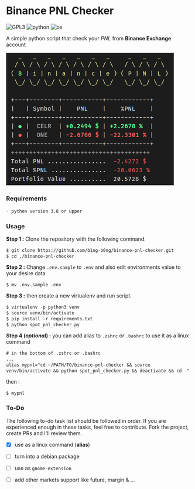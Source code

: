 # Binance PNL Checker 
![GPL3](https://img.shields.io/badge/license-GPL--3-blue?logo=gnu) 
![python](https://img.shields.io/badge/python-%3E=3.8-blue?logo=python&logoColor=white)
![os](https://img.shields.io/badge/os-linux-blue?logo=linux&logoColor=white) <br/>

A simple python script that check your _PNL_ from **Binance Exchange** account

![](screenshot/app.png)

### Requirements

```markdown
- python version 3.8 or upper
```

### Usage

**Step 1 :** Clone the repository with the following command.
```shell
$ git clone https://github.com/b1ng-b0ng/binance-pnl-checker.git
$ cd ./binance-pnl-checker
```

**Step 2 :** Change `.env.sample` to `.env` and also edit environments value to your desire data.
```shell
$ mv .env.sample .env
```

**Step 3 :** then create a new virtualenv and run script.
```shell
$ virtualenv -p python3 venv
$ source venv/bin/activate
$ pip install -r requirements.txt
$ python spot_pnl_checker.py
```

**Step 4 (_optional_) :** you can add alias to `.zshrc` or `.bashrc` to use it as a linux command
```shell
# in the bottom of .zshrc or .bashrc
...
alias mypnl="cd ~/PATH/TO/binance-pnl-checker && source venv/bin/activate && python spot_pnl_checker.py && deactivate && cd -"
```
then :
```shell
$ mypnl
```


### To-Do
The following to-do task list should be followed in order. If you are experienced enough in these tasks, feel free to contribute. Fork the project, create PRs and I'll review them.

- [x] use as a linux command (**alias**)
- [ ] turn into a debian package
- [ ] use as `gnome-extension`
- [ ] add other markets support like future, margin & ...

